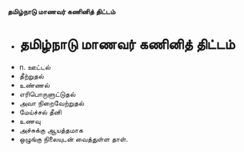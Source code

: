 **தமிழ்நாடு மாணவர் கணினித் திட்டம்**
- # தமிழ்நாடு மாணவர் கணினித் திட்டம்
- n. ஊட்டல்
-  தீற்றுதல்
- உண்ணல்
- எரிபொருளுட்டுதல்
- அவா நிறைவேற்றுதல்
- மேய்ச்சல் தீனி
- உணவு
- அச்சுக்கு ஆயத்தமாக
- ஒழுங்கு நிலையுடன் வைத்துள்ள தாள்.


